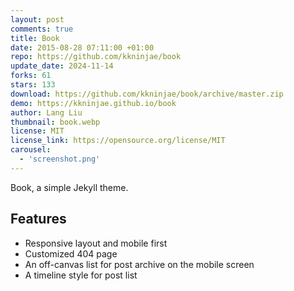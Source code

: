 ```yaml
---
layout: post
comments: true
title: Book
date: 2015-08-28 07:11:00 +01:00
repo: https://github.com/kkninjae/book
update_date: 2024-11-14
forks: 61
stars: 133
download: https://github.com/kkninjae/book/archive/master.zip
demo: https://kkninjae.github.io/book
author: Lang Liu
thumbnail: book.webp
license: MIT
license_link: https://opensource.org/license/MIT
carousel:
  - 'screenshot.png'
---
```


Book, a simple Jekyll theme.

## Features

* Responsive layout and mobile first
* Customized 404 page
* An off-canvas list for post archive on the mobile screen
* A timeline style for post list
